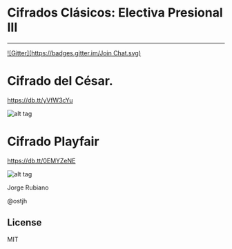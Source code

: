 Cifrados Clásicos: Electiva Presional III
=========
--------------
[![Gitter](https://badges.gitter.im/Join Chat.svg)](https://gitter.im/Jorger/EP03?utm_source=badge&utm_medium=badge&utm_campaign=pr-badge&utm_content=badge)

Cifrado del César.
=========

https://db.tt/yVfW3cYu

![alt tag](https://db.tt/9nATXcES)


Cifrado Playfair
=========

https://db.tt/0EMYZeNE

![alt tag](https://db.tt/aUQbNjZ3)


Jorge Rubiano

@ostjh

License
----

MIT
